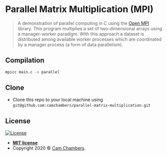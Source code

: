 # Parallel Matrix Multiplication (MPI)
>  A demonstration of parallel computing in C using the [Open MPI](https://www.open-mpi.org) library. This program multiplies a set of two-dimensional arrays using a manager-worker paradigm. With this approach a dataset is distributed among available worker processes which are coordinated by a manager process (a form of data parallelism). 

## Compilation
```bash
mpicc main.c -o parallel
```

## Clone

- Clone this repo to your local machine using `git@github.com:camchambers/parallel-matrix-multiplication.git`

## License

[![License](http://img.shields.io/:license-mit-blue.svg?style=flat-square)](http://badges.mit-license.org)

- **[MIT license](http://opensource.org/licenses/mit-license.php)**
- Copyright 2020 © <a href="https://www.camchambers.com" target="_blank">Cam Chambers</a>.
